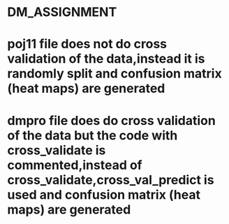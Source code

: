 # DM_ASSIGNMENT
# poj11 file does not do cross validation of the data,instead it is randomly split and confusion matrix (heat maps) are generated
# dmpro file does do cross validation of the data but the code with cross_validate is commented,instead of cross_validate,cross_val_predict is used  and confusion matrix (heat maps) are generated
